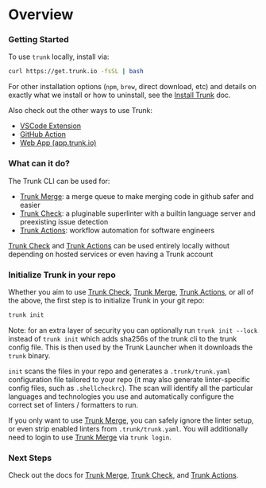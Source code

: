 # Overview

### Getting Started

To use `trunk` locally, install via:

```bash
curl https://get.trunk.io -fsSL | bash
```

For other installation options (`npm`, `brew`, direct download, etc) and details on exactly what we install or how to uninstall, see the [Install Trunk](doc:install) doc.

Also check out the other ways to use Trunk:

- [VSCode Extension](https://marketplace.visualstudio.com/items?itemName=trunk.io)
- [GitHub Action](https://github.com/marketplace/actions/trunk-check)
- [Web App (app.trunk.io)](https://app.trunk.io)

### What can it do?

The Trunk CLI can be used for:

- [Trunk Merge](../merge): a merge queue to make merging code in github safer and easier
- [Trunk Check](doc:check): a pluginable superlinter with a builtin language server and preexisting issue detection
- [Trunk Actions](doc:actions): workflow automation for software engineers

[Trunk Check](doc:check) and [Trunk Actions](doc:actions) can be used entirely locally without depending on hosted services or even having a Trunk account

### Initialize Trunk in your repo

Whether you aim to use [Trunk Check](doc:check), [Trunk Merge](../merge), [Trunk Actions](doc:actions), or all of the above, the first step is to initialize Trunk in your git repo:

```bash
trunk init
```

Note: for an extra layer of security you can optionally run `trunk init --lock` instead of `trunk init` which adds sha256s of the trunk cli to the trunk config file. This is then used by the Trunk Launcher when it downloads the `trunk` binary.

`init` scans the files in your repo and generates a `.trunk/trunk.yaml` configuration file tailored to your repo (it may also generate linter-specific config files, such as `.shellcheckrc`). The scan will identify all the particular languages and technologies you use and automatically configure the correct set of linters / formatters to run.

If you only want to use [Trunk Merge](../merge), you can safely ignore the linter setup, or even strip enabled linters from `.trunk/trunk.yaml`. You will additionally need to login to use [Trunk Merge](../merge) via `trunk login`.

### Next Steps

Check out the docs for [Trunk Merge](../merge), [Trunk Check](doc:check), and [Trunk Actions](doc:actions).
